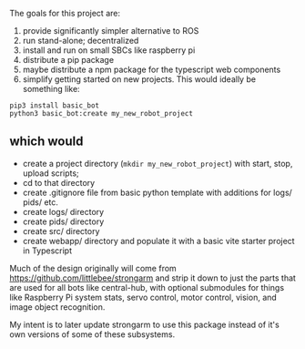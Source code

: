The goals for this project are:
1. provide significantly simpler alternative to ROS
1. run stand-alone; decentralized
1. install and run on small SBCs like raspberry pi
1. distribute a pip package
1. maybe distribute a npm package for the typescript web components
1. simplify getting started on new projects.  This would ideally be something like:
```
pip3 install basic_bot
python3 basic_bot:create my_new_robot_project
```
which would
 -
 - create a project directory (`mkdir my_new_robot_project`) with start, stop, upload scripts;
 - cd to that directory
 - create .gitignore file from basic python template with additions for logs/ pids/ etc.
 - create logs/ directory
 - create pids/ directory
 - create src/ directory
 - create webapp/ directory and populate it with a basic vite starter project in Typescript

Much of the design originally will come from https://github.com/littlebee/strongarm and strip it down to just the parts that are used for all bots like central-hub, with optional submodules for things like Raspberry Pi system stats, servo control, motor control, vision, and image object recognition.

My intent is to later update strongarm to use this package instead of it's own versions of some of these subsystems.

